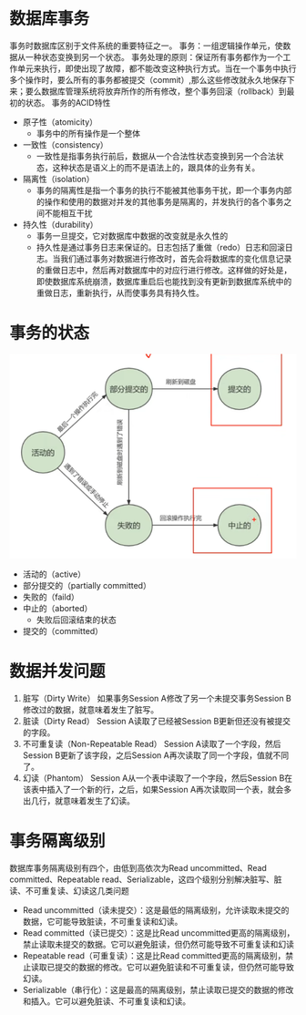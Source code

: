 # 数据库事务
事务时数据库区别于文件系统的重要特征之一。
事务：一组逻辑操作单元，使数据从一种状态变换到另一个状态。
事务处理的原则：保证所有事务都作为一个工作单元来执行，即使出现了故障，都不能改变这种执行方式。当在一个事务中执行多个操作时，要么所有的事务都被提交（commit）,那么这些修改就永久地保存下来；要么数据库管理系统将放弃所作的所有修改，整个事务回滚（rollback）到最初的状态。
事务的ACID特性
+ 原子性（atomicity）
	+ 事务中的所有操作是一个整体
+ 一致性（consistency）
	+ 一致性是指事务执行前后，数据从一个合法性状态变换到另一个合法状态，这种状态是语义上的而不是语法上的，跟具体的业务有关。
+ 隔离性（isolation）
	+ 事务的隔离性是指一个事务的执行不能被其他事务干扰，即一个事务内部的操作和使用的数据对并发的其他事务是隔离的，并发执行的各个事务之间不能相互干扰
+ 持久性（durability）
	+ 事务一旦提交，它对数据库中数据的改变就是永久性的
	+ 持久性是通过事务日志来保证的。日志包括了重做（redo）日志和回滚日志。当我们通过事务对数据进行修改时，首先会将数据库的变化信息记录的重做日志中，然后再对数据库中的对应行进行修改。这样做的好处是，即使数据库系统崩溃，数据库重启后也能找到没有更新到数据库系统中的重做日志，重新执行，从而使事务具有持久性。
# 事务的状态
![image.png](https://raw.githubusercontent.com/mowang111/image-hosting/master/typora_images/20230212184509.png)
+ 活动的（active）
+ 部分提交的（partially committed）
+ 失败的（faild）
+ 中止的（aborted）
	+ 失败后回滚结束的状态
+ 提交的（committed）

# 数据并发问题
1. 脏写（Dirty Write）
	如果事务Session A修改了另一个未提交事务Session B修改过的数据，就意味着发生了脏写。
2. 脏读（Dirty Read）
	Session A读取了已经被Session B更新但还没有被提交的字段。
3. 不可重复读（Non-Repeatable Read）
	Session A读取了一个字段，然后Session B更新了该字段，之后Session A再次读取了同一个字段，值就不同了。
4. 幻读（Phantom）
	Session A从一个表中读取了一个字段，然后Session B在该表中插入了一个新的行，之后，如果Session A再次读取同一个表，就会多出几行，就意味着发生了幻读。
# 事务隔离级别
数据库事务隔离级别有四个，由低到高依次为Read uncommitted、Read committed、Repeatable read、Serializable，这四个级别分别解决脏写、脏读、不可重复读、幻读这几类问题 
+ Read uncommitted（读未提交）：这是最低的隔离级别，允许读取未提交的数据，它可能导致脏读，不可重复读和幻读。
+ Read committed（读已提交）：这是比Read uncommitted更高的隔离级别，禁止读取未提交的数据。它可以避免脏读，但仍然可能导致不可重复读和幻读
+ Repeatable read（可重复读）：这是比Read committed更高的隔离级别，禁止读取已提交的数据的修改。它可以避免脏读和不可重复读，但仍然可能导致幻读。
+ Serializable（串行化）：这是最高的隔离级别，禁止读取已提交的数据的修改和插入。它可以避免脏读、不可重复读和幻读。
